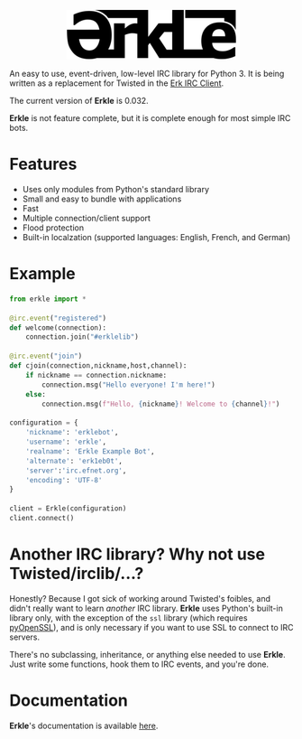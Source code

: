 <p align="center">
	<img src="https://github.com/nutjob-laboratories/erkle/raw/master/images/logo_300.png">
</p>

An easy to use, event-driven, low-level IRC library for Python 3. It is being written as a replacement for Twisted in the [Erk IRC Client](https://github.com/nutjob-laboratories/erk).

The current version of **Erkle** is 0.032.

**Erkle** is not feature complete, but it is complete enough for most simple IRC bots.

# Features

* Uses only modules from Python's standard library
* Small and easy to bundle with applications
* Fast
* Multiple connection/client support
* Flood protection
* Built-in localzation (supported languages: English, French, and German)

# Example
```python
from erkle import *

@irc.event("registered")
def welcome(connection):
	connection.join("#erklelib")

@irc.event("join")
def cjoin(connection,nickname,host,channel):
	if nickname == connection.nickname:
		connection.msg("Hello everyone! I'm here!")
	else:
		connection.msg(f"Hello, {nickname}! Welcome to {channel}!")

configuration = {
	'nickname': 'erklebot',
	'username': 'erkle',
	'realname': 'Erkle Example Bot',
	'alternate': 'erk1eb0t',
	'server':'irc.efnet.org',
	'encoding': 'UTF-8'
}

client = Erkle(configuration)
client.connect()
```

# Another IRC library? Why not use Twisted/irclib/...?
Honestly? Because I got sick of working around Twisted's foibles, and didn't really want to learn _another_ IRC library. **Erkle** uses Python's built-in library only, with the exception of the `ssl` library (which requires [pyOpenSSL](https://www.pyopenssl.org/)), and is only necessary if you want to use SSL to connect to IRC servers.

There's no subclassing, inheritance, or anything else needed to use **Erkle**. Just write some functions, hook them to IRC events, and you're done.

# Documentation
**Erkle**'s documentation is available [here](https://github.com/nutjob-laboratories/erkle/blob/master/documentation/Erkle-IRC-Library.pdf).
